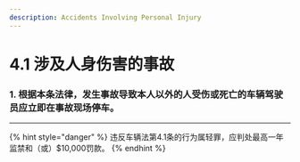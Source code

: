 ```yaml
---
description: Accidents Involving Personal Injury
---
```


# 4.1 涉及人身伤害的事故

### 1. 根据本条法律，发生事故导致本人以外的人受伤或死亡的车辆驾驶员应立即在事故现场停车。

***

{% hint style="danger" %}
违反车辆法第4.1条的行为属轻罪，应判处最高一年监禁和（或）$10,000罚款。
{% endhint %}